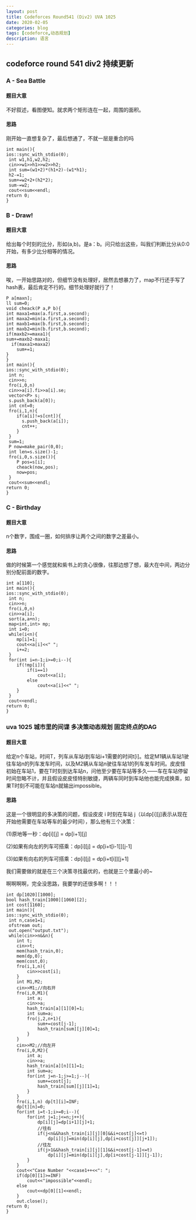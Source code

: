 ```yaml
---
layout: post
title: Codeforces Round541 (Div2) UVA 1025
date: 2020-02-05
categories: blog
tags: [codeforce,动态规划]
description: 语言
---
```


## codeforce round 541 div2 持续更新

### A - Sea Battle
#### 题目大意
不好叙述，看图便知。就求两个矩形连在一起，周围的面积。<br>

#### 思路
刚开始一直想复杂了，最后想通了，不就一层是重合的吗

	int main(){
    ios::sync_with_stdio(0);
     int w1,h1,w2,h2;
     cin>>w1>>h1>>w2>>h2;
     int sum=(w1+2)*(h1+2)-(w1*h1);
     h2-=1;
     sum+=w2+2+(h2*2);
     sum-=w2;
     cout<<sum<<endl;
    return 0;
	}

### B - Draw!
#### 题目大意
给出每个时刻的比分，形如(a,b)。是a：b。问只给出这些，叫我们判断比分从0:0开始，有多少比分相等的情况。

#### 思路
唉，一开始思路对的，但细节没有处理好，居然去想暴力了，map不行还手写了hash表，最后肯定不行的。细节处理好就行了！

	P a[maxn];
	ll sum=0;
	void cheack(P a,P b){
    int maxa1=max(a.first,a.second);
    int maxa2=min(a.first,a.second);
    int maxb1=max(b.first,b.second);
    int maxb2=min(b.first,b.second);
    if(maxb2>=maxa1){
    sum+=maxb2-maxa1;
      if(maxa1>maxa2)
        sum+=1;
    }
	}
	int main(){
    ios::sync_with_stdio(0);
     int n;
     cin>>n;
     fro(i,0,n)
     cin>>a[i].fi>>a[i].se;
     vector<P> s;
     s.push_back(a[0]);
     int cnt=0;
     fro(i,1,n){
        if(a[i]!=s[cnt]){
          s.push_back(a[i]);
          cnt++;
        }
     }
     sum=1;
     P now=make_pair(0,0);
     int len=s.size()-1;
     fro(i,0,s.size()){
        P pos=s[i];
        cheack(now,pos);
        now=pos;
     }
     cout<<sum<<endl;
    return 0;
	}

### C - Birthday
#### 题目大意
n个数字，围成一圈，如何排序让两个之间的数字之差最小。

#### 思路
做的时候第一个感觉就和紫书上的贪心很像，往那边想了想，最大在中间，两边分别分配前面的数字。

	int a[110];
	int main(){
    ios::sync_with_stdio(0);
     int n;
     cin>>n;
     fro(i,0,n)
     cin>>a[i];
     sort(a,a+n);
     map<int,int> mp;
     int i=0;
     while(i<n){
        mp[i]=1;
        cout<<a[i]<<" ";
        i+=2;
     }
     for(int i=n-1;i>=0;i--){
        if(!mp[i]){
            if(i==1)
                cout<<a[i];
            else
                cout<<a[i]<<" ";
        }
     }
     cout<<endl;
    return 0;
	}



### uva 1025 城市里的间谍 多决策动态规划 固定终点的DAG

#### 题目大意
给定n个车站，时间T，列车从车站i到车站i+1需要的时间t[i]。给定M1辆从车站1驶往车站n的列车发车时间，以及M2辆从车站n驶往车站1的列车发车时间。皮皮怪初始在车站1，要在T时刻到达车站n，问他至少要在车站等多久——车在车站停留时间忽略不计，并且假设皮皮怪特别敏捷，两辆车同时到车站他也能完成换乘，如果T时刻不可能在车站n就输出impossible。

#### 思路
这是一个很明显的多决策的问题，假设皮皮 i 时刻在车站 j（以dp[i][j]表示从现在开始他需要在车站等车的最少时间），那么他有三个决策：

(1)原地等一秒：dp[i][j] = dp[i+1][j]

(2)如果有向左的列车可搭乘：dp[i][j] = dp[i+t[i-1]][j-1]

(3)如果有向右的列车可搭乘：dp[i][j] = dp[i+t[i]][j+1]

我们需要做的就是在三个决策寻找最优的，也就是三个里最小的~


啊啊啊啊，完全没思路，我要学的还很多啊！！！

	int dp[1020][1000];
	bool hash_train[1000][1060][2];
	int cost[1160];
	int main(){
    ios::sync_with_stdio(0);
     int n,case1=1;
     ofstream out;
     out.open("output.txt");
     while(cin>>n&&n){
        int t;
        cin>>t;
        mem(hash_train,0);
        mem(dp,0);
        mem(cost,0);
        fro(i,1,n){
            cin>>cost[i];
        }
        int M1,M2;
        cin>>M1;//向右开
        fro(i,0,M1){
            int a;
            cin>>a;
            hash_train[a][1][0]=1;
            int sum=a;
            fro(j,2,n+1){
                sum+=cost[j-1];
                hash_train[sum][j][0]=1;
            }
        }
        cin>>M2;//向左开
        fro(i,0,M2){
            int a;
            cin>>a;
            hash_train[a][n][1]=1;
            int sum=a;
            for(int j=n-1;j>=1;j--){
                sum+=cost[j];
                hash_train[sum][j][1]=1;
            }
        }
        fro(i,1,n) dp[t][i]=INF;
        dp[t][n]=0;
        for(int i=t-1;i>=0;i--){
            for(int j=1;j<=n;j++){
                dp[i][j]=dp[i+1][j]+1;
                //往右
                if(j<n&&hash_train[i][j][0]&&i+cost[j]<=t)
                    dp[i][j]=min(dp[i][j],dp[i+cost[j]][j+1]);
                //往左
                if(j>1&&hash_train[i][j][1]&&i+cost[j-1]<=t)
                    dp[i][j]=min(dp[i][j],dp[i+cost[j-1]][j-1]);
            }
        }
        cout<<"Case Number "<<case1++<<": ";
        if(dp[0][1]>=INF)
            cout<<"impossible"<<endl;
        else
            cout<<dp[0][1]<<endl;
        }
        out.close();
    return 0;
	}




